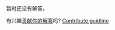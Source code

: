 
暂时还没有解答。

有兴趣[贡献你的解答](https://github.com/BFEdev/BFE.dev-solutions/blob/main/problem/implement-async-helper-sequence_zh.md)吗? [Contribute guidline](https://github.com/BFEdev/BFE.dev-solutions#how-to-contribute)
